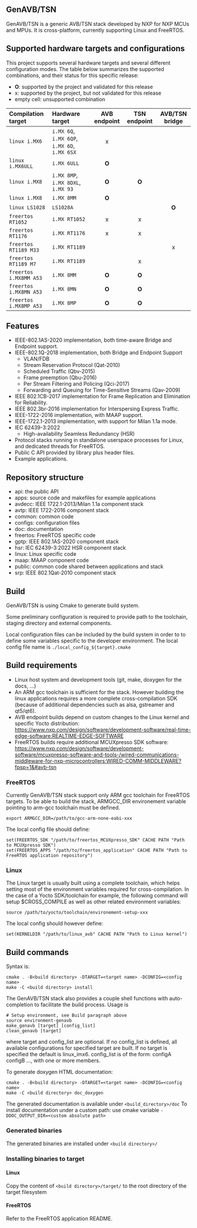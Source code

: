 GenAVB/TSN
----------
GenAVB/TSN is a generic AVB/TSN stack developed by NXP for NXP MCUs and MPUs.
It is cross-platform, currently supporting Linux and FreeRTOS.


Supported hardware targets and configurations
---------------------------------------------
This project supports several hardware targets and several different
configuration modes. The table below summarizes the supported combinations,
and their status for this specific release:
- **O**: supported by the project and validated for this release
- x: supported by the project, but not validated for this release
- empty cell: unsupported combination

| Compilation target     | Hardware target                                | AVB endpoint | TSN endpoint | AVB/TSN bridge |
| :--------------------- | :--------------------------------------------- | :----------: | :----------: | :------------: |
| `linux i.MX6`          | `i.MX 6Q`, `i.MX 6QP`, `i.MX 6D`, `i.MX 6SX`   |      x       |              |                |
| `linux i.MX6ULL`       | `i.MX 6ULL`                                    |    **O**     |              |                |
| `linux i.MX8`          | `i.MX 8MP`, `i.MX 8DXL`, `i.MX 93`             |    **O**     |    **O**     |                |
| `linux i.MX8`          | `i.MX 8MM`                                     |    **O**     |              |                |
| `linux LS1028`         | `LS1028A`                                      |              |              |      **O**     |
| `freertos RT1052`      | `i.MX RT1052`                                  |      x       |      x       |                |
| `freertos RT1176`      | `i.MX RT1176`                                  |      x       |      x       |                |
| `freertos RT1189 M33`  | `i.MX RT1189`                                  |              |              |        x       |
| `freertos RT1189 M7 `  | `i.MX RT1189`                                  |              |      x       |                |
| `freertos i.MX8MM A53` | `i.MX 8MM`                                     |    **O**     |    **O**     |                |
| `freertos i.MX8MN A53` | `i.MX 8MN`                                     |    **O**     |    **O**     |                |
| `freertos i.MX8MP A53` | `i.MX 8MP`                                     |    **O**     |    **O**     |                |

Features
--------
- IEEE-802.1AS-2020 implementation, both time-aware Bridge and Endpoint support.
- IEEE-802.1Q-2018 implementation, both Bridge and Endpoint Support
    - VLAN/FDB
    - Stream Reservation Protocol (Qat-2010)
    - Scheduled Traffic (Qbv-2015)
    - Frame preemption (Qbu-2016)
    - Per Stream Filtering and Policing (Qci-2017)
    - Forwarding and Queuing for Time-Sensitive Streams (Qav-2009)
- IEEE 802.1CB-2017 implementation for Frame Replication and Elimination for Reliability.
- IEEE 802.3br-2016 implementation for Interspersing Express Traffic.
- IEEE-1722-2016 implementation, with MAAP support.
- IEEE-1722.1-2013 implementation, with support for Milan 1.1a mode.
- IEC 62439-3:2022
    - High-availability Seamless Redundancy (HSR)
- Protocol stacks running in standalone userspace processes for Linux, and dedicated threads for FreeRTOS.
- Public C API provided by library plus header files.
- Example applications.


Repository structure
--------------------
- api:      the public API
- apps:     source code and makefiles for example applications
- avdecc:   IEEE 1722.1-2013/Milan 1.1a component stack
- avtp:     IEEE 1722-2016 component stack
- common:   common code
- configs:  configuration files
- doc:      documentation
- freertos: FreeRTOS specific code
- gptp:     IEEE 802.1AS-2020 component stack
- hsr:      IEC 62439-3:2022 HSR component stack
- linux:    Linux specific code
- maap:     MAAP component code
- public:   common code shared between applications and stack
- srp:      IEEE 802.1Qat-2010 component stack


Build
-----
GenAVB/TSN is using Cmake to generate build system.

Some preliminary configuration is required to provide path to the toolchain,
staging directory and external components.

Local configuration files can be included by the build system in order to
to define some variables specific to the developer environment.
The local config file name is `./local_config_${target}.cmake`


Build requirements
------------------
- Linux host system and development tools (git, make, doxygen for the docs, ...)
- An ARM gcc toolchain is sufficient for the stack. However building the linux
applications requires a more complete cross-compilation SDK (because of
additional dependencies such as alsa, gstreamer and qt5/qt6).
- AVB endpoint builds depend on custom changes to the Linux kernel and specific Yocto distribution: https://www.nxp.com/design/software/development-software/real-time-edge-software:REALTIME-EDGE-SOFTWARE
- FreeRTOS builds require additional MCUXpresso SDK software: https://www.nxp.com/design/software/development-software/mcuxpresso-software-and-tools-/wired-communications-middleware-for-nxp-microcontrollers:WIRED-COMM-MIDDLEWARE?fpsp=1&#avb-tsn

### FreeRTOS
Currently GenAVB/TSN stack support only ARM gcc toolchain for FreeRTOS targets.
To be able to build the stack, ARMGCC_DIR environement variable pointing
to arm-gcc toolchain must be defined.
```
export ARMGCC_DIR=/path/to/gcc-arm-none-eabi-xxx
```

The local config file should define:
```
set(FREERTOS_SDK "/path/to/freertos_MCUXpresso_SDK" CACHE PATH "Path to MCUXpresso SDK")
set(FREERTOS_APPS "/path/to/freertos_application" CACHE PATH "Path to FreeRTOS application repository")
```

### Linux
The Linux target is usually built using a complete toolchain, which helps
setting most of the environment variables required for cross-compilation.
In the case of a Yocto SDK/toolchain for example, the following command will
setup $CROSS_COMPILE as well as other related environment variables:

```
source /path/to/yocto/toolchain/environement-setup-xxx
```

The local config should however define:
```
set(KERNELDIR "/path/to/linux_avb" CACHE PATH "Path to Linux kernel")
```


Build commands
--------------
Syntax is:
```
cmake . -B<build directory> -DTARGET=<target name> -DCONFIG=<config name>
make -C <build directory> install
```

The GenAVB/TSN stack also provides a couple shell functions with auto-completion
to facilitate the build process.
Usage is
```
# Setup environment, see Build paragraph above
source environment-genavb
make_genavb [target] [config_list]
clean_genavb [target]
```
where target and config_list are optional. If no config_list is defined, all available
configurations for specified target are built. If no target is specified the default
is linux_imx6.
config_list is of the form: configA configB ..., with one or more members.

To generate doxygen HTML documentation:
```
cmake . -B<build directory> -DTARGET=<target name> -DCONFIG=<config name>
make -C <build directory> doc_doxygen
```

The generated documentation is available under `<build_directory>/doc`
To install documentation under a custom path: use cmake variable `-DDOC_OUTPUT_DIR=<custom absolute path>`

### Generated binaries
The generated binaries are installed under `<build directory>/`

### Installing binaries to target

#### Linux
Copy the content of `<build directory>/target/` to the root directory of the target filesystem

#### FreeRTOS
Refer to the FreeRTOS application README.


